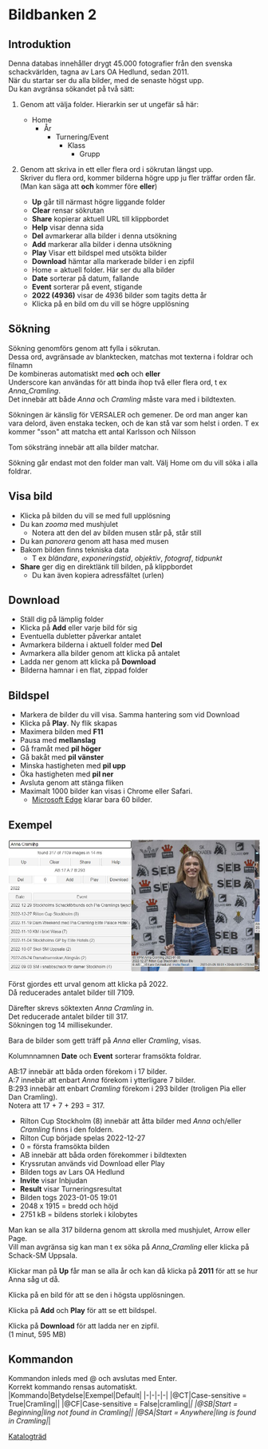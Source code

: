 # Bildbanken 2

## Introduktion

Denna databas innehåller drygt 45.000 fotografier från den svenska schackvärlden, tagna av Lars OA Hedlund, sedan 2011.  
När du startar ser du alla bilder, med de senaste högst upp.  
Du kan avgränsa sökandet på två sätt:

1. Genom att välja folder. Hierarkin ser ut ungefär så här:
	* Home
		* År
			* Turnering/Event
				* Klass
					* Grupp

2. Genom att skriva in ett eller flera ord i sökrutan längst upp.  
	Skriver du flera ord, kommer bilderna högre upp ju fler träffar orden får.  
	(Man kan säga att **och** kommer före **eller**)

	* **Up** går till närmast högre liggande folder
	* **Clear** rensar sökrutan
	* **Share** kopierar aktuell URL till klippbordet
	* **Help** visar denna sida
	* **Del** avmarkerar alla bilder i denna utsökning
	* **Add** markerar alla bilder i denna utsökning
	* **Play** Visar ett bildspel med utsökta bilder
	* **Download** hämtar alla markerade bilder i en zipfil
	* Home = aktuell folder. Här ser du alla bilder
	* **Date** sorterar på datum, fallande
	* **Event** sorterar på event, stigande
	* **2022 (4936)** visar de 4936 bilder som tagits detta år
	* Klicka på en bild om du vill se högre upplösning

## Sökning

Sökning genomförs genom att fylla i sökrutan.  
Dessa ord, avgränsade av blanktecken, matchas mot texterna i foldrar och filnamn  
De kombineras automatiskt med **och** och **eller**  
Underscore kan användas för att binda ihop två eller flera ord, t ex *Anna_Cramling*.  
Det innebär att både *Anna* och *Cramling* måste vara med i bildtexten.

Sökningen är känslig för VERSALER och gemener.
De ord man anger kan vara delord, även enstaka tecken, och de kan stå var som helst i orden. T ex kommer "sson" att matcha ett antal Karlsson och Nilsson  

Tom söksträng innebär att alla bilder matchar.

Sökning går endast mot den folder man valt. Välj Home om du vill söka i alla foldrar.

## Visa bild
* Klicka på bilden du vill se med full upplösning
* Du kan *zooma* med mushjulet
	* Notera att den del av bilden musen står på, står still
* Du kan *panorera* genom att hasa med musen
* Bakom bilden finns tekniska data
	* T ex *bländare*, *exponeringstid*, *objektiv*, *fotograf*, *tidpunkt*
* **Share** ger dig en direktlänk till bilden, på klippbordet
	* Du kan även kopiera adressfältet (urlen)

## Download

* Ställ dig på lämplig folder
* Klicka på **Add** eller varje bild för sig
* Eventuella dubletter påverkar antalet
* Avmarkera bilderna i aktuell folder med **Del**
* Avmarkera alla bilder genom att klicka på antalet
* Ladda ner genom att klicka på **Download**
* Bilderna hamnar i en flat, zippad folder

## Bildspel

* Markera de bilder du vill visa. Samma hantering som vid Download
* Klicka på **Play**. Ny flik skapas
* Maximera bilden med **F11**
* Pausa med **mellanslag**
* Gå framåt med **pil höger**
* Gå bakåt med **pil vänster**
* Minska hastigheten med **pil upp**
* Öka hastigheten med **pil ner**
* Avsluta genom att stänga fliken
* Maximalt 1000 bilder kan visas i Chrome eller Safari.
	* [Microsoft Edge](https://www.geeksforgeeks.org/maximum-length-of-a-url-in-different-browsers/) klarar bara 60 bilder.

## Exempel

![Example](AnnaCramling.jpg)

Först gjordes ett urval genom att klicka på 2022.  
Då reducerades antalet bilder till 7109.  

Därefter skrevs söktexten *Anna Cramling* in.  
Det reducerade antalet bilder till 317.  
Sökningen tog 14 millisekunder.

Bara de bilder som gett träff på *Anna* eller *Cramling*, visas.

Kolumnnamnen **Date** och **Event** sorterar framsökta foldrar.

AB:17 innebär att båda orden förekom i 17 bilder.  
A:7 innebär att enbart *Anna* förekom i ytterligare 7 bilder.  
B:293 innebär att enbart *Cramling* förekom i 293 bilder (troligen Pia eller Dan Cramling).  
Notera att 17 + 7 + 293 = 317.

* Rilton Cup Stockholm (8) innebär att åtta bilder med *Anna* och/eller *Cramling* finns i den foldern.
* Rilton Cup började spelas 2022-12-27
* 0 = första framsökta bilden
* AB innebär att båda orden förekommer i bildtexten
* Kryssrutan används vid Download eller Play
* Bilden togs av Lars OA Hedlund
* **Invite** visar Inbjudan
* **Result** visar Turneringsresultat
* Bilden togs 2023-01-05 19:01
* 2048 x 1915 = bredd och höjd
* 2751 kB = bildens storlek i kilobytes

Man kan se alla 317 bilderna genom att skrolla med mushjulet, Arrow eller Page.  
Vill man avgränsa sig kan man t ex söka på *Anna_Cramling* eller klicka på Schack-SM Uppsala. 

Klickar man på **Up** får man se alla år och kan då klicka på **2011** för att se hur Anna såg ut då.

Klicka på en bild för att se den i högsta upplösningen.

Klicka på **Add** och **Play** för att se ett bildspel.

Klicka på **Download** för att ladda ner en zipfil.  
(1 minut, 595 MB)

## Kommandon
Kommandon inleds med @ och avslutas med Enter.  
Korrekt kommando rensas automatiskt.
|Kommando|Betydelse|Exempel|Default|
|-|-|-|-|
|@CT|Case-sensitive = True|Cramling||
|@CF|Case-sensitive = False|cramling|*|
|@SB|Start = Beginning|ling not found in Cramling||
|@SA|Start = Anywhere|ling is found in Cramling|*|

[Katalogträd](https://storage.googleapis.com/bildbanken2/index.html?tree=)